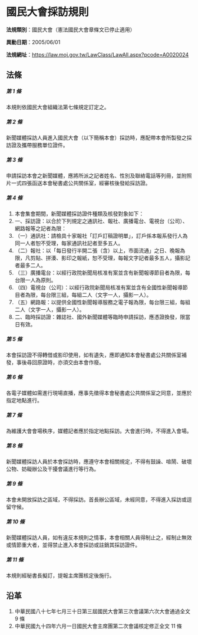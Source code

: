 # 國民大會採訪規則

**法規類別**：國民大會（憲法國民大會章條文已停止適用）

**異動日期**：2005/06/01  

**法規網址**：https://law.moj.gov.tw/LawClass/LawAll.aspx?pcode=A0020024





## 法條
##### 第 1 條
本規則依國民大會組織法第七條規定訂定之。

##### 第 2 條
新聞媒體採訪人員進入國民大會（以下簡稱本會）採訪時，應配帶本會所製發之採訪證及攜帶服務單位證件。

##### 第 3 條
申請採訪本會之新聞媒體，應將所派之記者姓名、性別及聯絡電話等列冊，並附照片一式四張函送本會秘書處公共關係室，經審核後發給採訪證。

##### 第 4 條
1. 本會集會期間，新聞媒體採訪證件種類及核發對象如下： 
1. 一、採訪證：以合於下列規定之通訊社、報社、廣播電台、電視台（公司）、網路報等之記者為限：
1. （一）通訊社：請檢具十家報社「訂戶訂稿證明單」，訂戶係本報系發行人為同一人者恕不受理，每家通訊社記者至多五人。
1. （二）報社：以「每日發行半開二張（含）以上，市面流通」之日、晚報為限，凡剪貼、拼湊、影印之報紙，恕不受理，每報文字記者最多五人，攝影記者最多二人。
1. （三）廣播電台：以經行政院新聞局核准有案並含有新聞報導節目者為限，每台限一人為原則。
1. （四）電視台（公司）：以經行政院新聞局核准有案並含有全國性新聞報導節目者為限，每台限三組，每組二人（文字一人，攝影一人）。
1. （五）網路報：以提供全國性新聞報導服務之電子報為限，每台限三組，每組二人（文字一人，攝影一人）。
1. 二、臨時採訪證：雜誌社、國外新聞媒體等臨時申請採訪，應憑證換發，限當日有效。

##### 第 5 條
本會採訪證不得轉借或影印使用，如有遺失，應即通知本會秘書處公共關係室補發，事後尋回原證時，亦須交由本會作廢。

##### 第 6 條
各電子媒體如需進行現場直播，應事先徵得本會秘書處公共關係室之同意，並應於指定地點進行。

##### 第 7 條
為維護大會會場秩序，媒體記者應於指定地點採訪。大會進行時，不得進入會場。

##### 第 8 條
新聞媒體採訪人員於本會採訪時，應遵守本會相關規定，不得有鼓譟、喧鬧、破壞公物、妨礙辦公及干擾會議進行等行為。

##### 第 9 條
本會未開放採訪之區域，不得採訪。首長辦公區域，未經同意，不得進入採訪或逗留守候。

##### 第 10 條
新聞媒體採訪人員，如有違反本規則之情事，本會相關人員得制止之，經制止無效或情節重大者，並得禁止進入本會採訪或註銷其採訪證件。

##### 第 11 條
本規則經秘書長擬訂，提報主席團核定後施行。

## 沿革
1. 中華民國八十七年七月三十日第三屆國民大會第三次會議第六次大會通過全文 9  條
1. 中華民國九十四年六月一日國民大會主席團第二次會議核定修正全文 11  條
